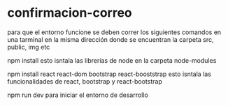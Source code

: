 # confirmacion-correo
 
para que el entorno funcione se deben correr los siguientes comandos en una tarminal 
en la misma dirección donde se encuentran la carpeta src, public, img etc

npm install 
esto isntala las librerías de node en la carpeta node-modules

npm install react react-dom bootstrap react-booststrap
esto isntala las funcionalidades de react, bootstrap y react-bootstrap

npm run dev
para iniciar el entorno de desarrollo